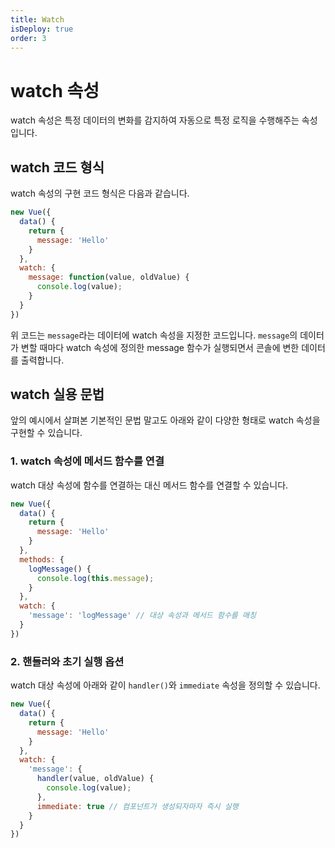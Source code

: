 ```yaml
---
title: Watch
isDeploy: true
order: 3
---
```


# watch 속성

watch 속성은 특정 데이터의 변화를 감지하여 자동으로 특정 로직을 수행해주는 속성입니다.

## watch 코드 형식

watch 속성의 구현 코드 형식은 다음과 같습니다.

```js
new Vue({
  data() {
    return {
      message: 'Hello'
    }
  },
  watch: {
    message: function(value, oldValue) {
      console.log(value);
    }
  }
})
```

위 코드는 `message`라는 데이터에 watch 속성을 지정한 코드입니다. `message`의 데이터가 변할 때마다 watch 속성에 정의한 message 함수가 실행되면서 콘솔에 변한 데이터를 출력합니다.

## watch 실용 문법

앞의 예시에서 살펴본 기본적인 문법 말고도 아래와 같이 다양한 형태로 watch 속성을 구현할 수 있습니다.

### 1. watch 속성에 메서드 함수를 연결

watch 대상 속성에 함수를 연결하는 대신 메서드 함수를 연결할 수 있습니다.

```js {13}
new Vue({
  data() {
    return {
      message: 'Hello'
    }
  },
  methods: {
    logMessage() {
      console.log(this.message);
    }
  },
  watch: {
    'message': 'logMessage' // 대상 속성과 메서드 함수를 매칭
  }
})
```

### 2. 핸들러와 초기 실행 옵션

watch 대상 속성에 아래와 같이 `handler()`와 `immediate` 속성을 정의할 수 있습니다.

```js {9-12}
new Vue({
  data() {
    return {
      message: 'Hello'
    }
  },
  watch: {
    'message': {
      handler(value, oldValue) {
        console.log(value);
      },
      immediate: true // 컴포넌트가 생성되자마자 즉시 실행
    }
  }
})
```





